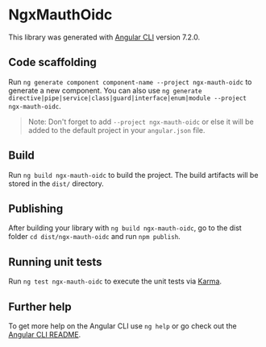 # NgxMauthOidc

This library was generated with [Angular CLI](https://github.com/angular/angular-cli) version 7.2.0.

## Code scaffolding

Run `ng generate component component-name --project ngx-mauth-oidc` to generate a new component. You can also use `ng generate directive|pipe|service|class|guard|interface|enum|module --project ngx-mauth-oidc`.
> Note: Don't forget to add `--project ngx-mauth-oidc` or else it will be added to the default project in your `angular.json` file. 

## Build

Run `ng build ngx-mauth-oidc` to build the project. The build artifacts will be stored in the `dist/` directory.

## Publishing

After building your library with `ng build ngx-mauth-oidc`, go to the dist folder `cd dist/ngx-mauth-oidc` and run `npm publish`.

## Running unit tests

Run `ng test ngx-mauth-oidc` to execute the unit tests via [Karma](https://karma-runner.github.io).

## Further help

To get more help on the Angular CLI use `ng help` or go check out the [Angular CLI README](https://github.com/angular/angular-cli/blob/master/README.md).
